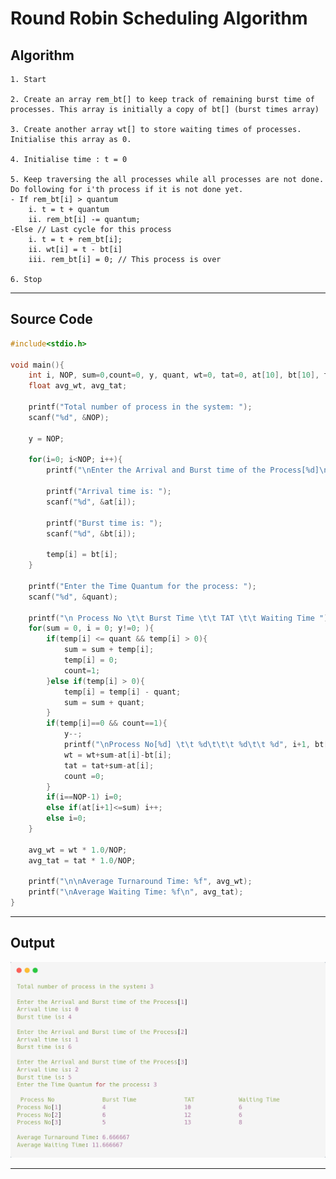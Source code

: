# Round Robin Scheduling Algorithm

## Algorithm

    1. Start

    2. Create an array rem_bt[] to keep track of remaining burst time of processes. This array is initially a copy of bt[] (burst times array)

    3. Create another array wt[] to store waiting times of processes. Initialise this array as 0.

    4. Initialise time : t = 0

    5. Keep traversing the all processes while all processes are not done. Do following for i'th process if it is not done yet.
    - If rem_bt[i] > quantum
        i. t = t + quantum
        ii. rem_bt[i] -= quantum;
    -Else // Last cycle for this process
        i. t = t + rem_bt[i];
        ii. wt[i] = t - bt[i]
        iii. rem_bt[i] = 0; // This process is over

    6. Stop

---

## Source Code

```c
#include<stdio.h>  

void main(){  
    int i, NOP, sum=0,count=0, y, quant, wt=0, tat=0, at[10], bt[10], temp[10];  
    float avg_wt, avg_tat;  
    
    printf("Total number of process in the system: ");  
    scanf("%d", &NOP);  
    
    y = NOP;

    for(i=0; i<NOP; i++){  
        printf("\nEnter the Arrival and Burst time of the Process[%d]\n", i+1);  

        printf("Arrival time is: ");  
        scanf("%d", &at[i]);  

        printf("Burst time is: ");  
        scanf("%d", &bt[i]);  

        temp[i] = bt[i]; 
    }

    printf("Enter the Time Quantum for the process: ");  
    scanf("%d", &quant);  
    
    printf("\n Process No \t\t Burst Time \t\t TAT \t\t Waiting Time ");  
    for(sum = 0, i = 0; y!=0; ){  
        if(temp[i] <= quant && temp[i] > 0){  
            sum = sum + temp[i];  
            temp[i] = 0;  
            count=1;  
        }else if(temp[i] > 0){  
            temp[i] = temp[i] - quant;  
            sum = sum + quant;    
        }  
        if(temp[i]==0 && count==1){  
            y--;
            printf("\nProcess No[%d] \t\t %d\t\t\t %d\t\t %d", i+1, bt[i], sum-at[i], sum-at[i]-bt[i]);  
            wt = wt+sum-at[i]-bt[i];  
            tat = tat+sum-at[i];  
            count =0;     
        }  
        if(i==NOP-1) i=0;  
        else if(at[i+1]<=sum) i++;  
        else i=0;   
    }  
    
    avg_wt = wt * 1.0/NOP;  
    avg_tat = tat * 1.0/NOP;  
    
    printf("\n\nAverage Turnaround Time: %f", avg_wt);  
    printf("\nAverage Waiting Time: %f\n", avg_tat);    
}      
```

---

## Output

![Round Robin Scheduling](./LR04.png)

---
